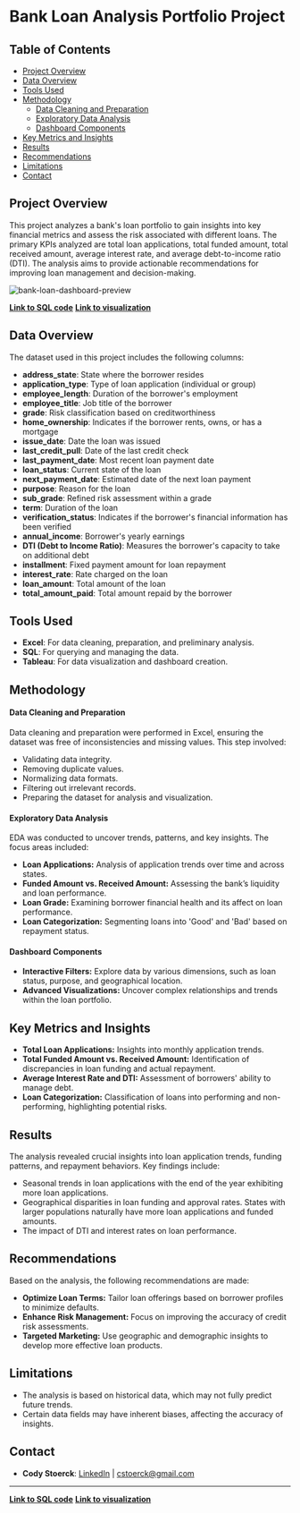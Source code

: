 # Bank Loan Analysis Portfolio Project

## Table of Contents

- [Project Overview](#project-overview)
- [Data Overview](#data-overview)
- [Tools Used](#tools-used)
- [Methodology](#methodology)
  - [Data Cleaning and Preparation](#data-cleaning-and-preparation)
  - [Exploratory Data Analysis](#exploratory-data-analysis)
  - [Dashboard Components](#dashboard-components)
- [Key Metrics and Insights](#key-metrics-and-insights)
- [Results](#results)
- [Recommendations](#recommendations)
- [Limitations](#limitations)
- [Contact](#contact)

## Project Overview
This project analyzes a bank's loan portfolio to gain insights into key financial metrics and assess the risk associated with different loans. The primary KPIs analyzed are total loan applications, total funded amount, total received amount, average interest rate, and average debt-to-income ratio (DTI). The analysis aims to provide actionable recommendations for improving loan management and decision-making.

![bank-loan-dashboard-preview](https://github.com/user-attachments/assets/ccaf7eab-4467-4edc-bb4b-498f3c775569)

[**Link to SQL code**](https://github.com/CStoerck/Bank-Loan-Performance-Project/blob/bfc04ab6907349108c4d0c113e2a5dde88b5f8a4/Bank%20Loan%20Report%20SQL%20Queries.sql)
[**Link to visualization**](https://public.tableau.com/app/profile/cody.stoerck/viz/BankLoanAnalysisDashboard_17091319168180/SUMMARY)

## Data Overview
The dataset used in this project includes the following columns:

- **address_state**: State where the borrower resides
- **application_type**: Type of loan application (individual or group)
- **employee_length**: Duration of the borrower's employment
- **employee_title**: Job title of the borrower
- **grade**: Risk classification based on creditworthiness
- **home_ownership**: Indicates if the borrower rents, owns, or has a mortgage
- **issue_date**: Date the loan was issued
- **last_credit_pull**: Date of the last credit check
- **last_payment_date**: Most recent loan payment date
- **loan_status**: Current state of the loan
- **next_payment_date**: Estimated date of the next loan payment
- **purpose**: Reason for the loan
- **sub_grade**: Refined risk assessment within a grade
- **term**: Duration of the loan
- **verification_status**: Indicates if the borrower's financial information has been verified
- **annual_income**: Borrower's yearly earnings
- **DTI (Debt to Income Ratio)**: Measures the borrower's capacity to take on additional debt
- **installment**: Fixed payment amount for loan repayment
- **interest_rate**: Rate charged on the loan
- **loan_amount**: Total amount of the loan
- **total_amount_paid**: Total amount repaid by the borrower

## Tools Used
- **Excel**: For data cleaning, preparation, and preliminary analysis.
- **SQL**: For querying and managing the data.
- **Tableau**: For data visualization and dashboard creation.

## Methodology
#### Data Cleaning and Preparation
Data cleaning and preparation were performed in Excel, ensuring the dataset was free of inconsistencies and missing values. This step involved:
- Validating data integrity.
- Removing duplicate values.
- Normalizing data formats.
- Filtering out irrelevant records.
- Preparing the dataset for analysis and visualization.

#### Exploratory Data Analysis
EDA was conducted to uncover trends, patterns, and key insights. The focus areas included:
- **Loan Applications:** Analysis of application trends over time and across states.
- **Funded Amount vs. Received Amount:** Assessing the bank’s liquidity and loan performance.
- **Loan Grade:** Examining borrower financial health and its affect on loan performance.
- **Loan Categorization:** Segmenting loans into 'Good' and 'Bad' based on repayment status.

#### Dashboard Components
- **Interactive Filters:** Explore data by various dimensions, such as loan status, purpose, and geographical location.
- **Advanced Visualizations:** Uncover complex relationships and trends within the loan portfolio.

## Key Metrics and Insights
- **Total Loan Applications:** Insights into monthly application trends.
- **Total Funded Amount vs. Received Amount:** Identification of discrepancies in loan funding and actual repayment.
- **Average Interest Rate and DTI:** Assessment of borrowers' ability to manage debt.
- **Loan Categorization:** Classification of loans into performing and non-performing, highlighting potential risks.

## Results
The analysis revealed crucial insights into loan application trends, funding patterns, and repayment behaviors. Key findings include:
- Seasonal trends in loan applications with the end of the year exhibiting more loan applications.
- Geographical disparities in loan funding and approval rates. States with larger populations naturally have more loan applications and funded amounts.
- The impact of DTI and interest rates on loan performance.

## Recommendations
Based on the analysis, the following recommendations are made:
- **Optimize Loan Terms:** Tailor loan offerings based on borrower profiles to minimize defaults.
- **Enhance Risk Management:** Focus on improving the accuracy of credit risk assessments.
- **Targeted Marketing:** Use geographic and demographic insights to develop more effective loan products.

## Limitations
- The analysis is based on historical data, which may not fully predict future trends.
- Certain data fields may have inherent biases, affecting the accuracy of insights.

## Contact
- **Cody Stoerck**: [LinkedIn](https://www.linkedin.com/in/codystoerck/) | cstoerck@gmail.com

---

[**Link to SQL code**](https://github.com/CStoerck/Bank-Loan-Performance-Project/blob/bfc04ab6907349108c4d0c113e2a5dde88b5f8a4/Bank%20Loan%20Report%20SQL%20Queries.sql)
[**Link to visualization**](https://public.tableau.com/app/profile/cody.stoerck/viz/BankLoanAnalysisDashboard_17091319168180/SUMMARY)

